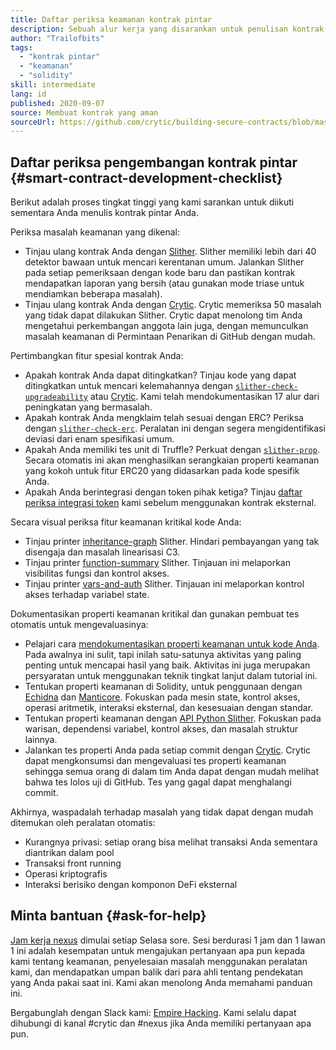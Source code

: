 ```yaml
---
title: Daftar periksa keamanan kontrak pintar
description: Sebuah alur kerja yang disarankan untuk penulisan kontrak pintar yang aman
author: "Trailofbits"
tags:
  - "kontrak pintar"
  - "keamanan"
  - "solidity"
skill: intermediate
lang: id
published: 2020-09-07
source: Membuat kontrak yang aman
sourceUrl: https://github.com/crytic/building-secure-contracts/blob/master/development-guidelines/workflow.md
---
```


## Daftar periksa pengembangan kontrak pintar {#smart-contract-development-checklist}

Berikut adalah proses tingkat tinggi yang kami sarankan untuk diikuti sementara Anda menulis kontrak pintar Anda.

Periksa masalah keamanan yang dikenal:

- Tinjau ulang kontrak Anda dengan [Slither](https://github.com/crytic/slither). Slither memiliki lebih dari 40 detektor bawaan untuk mencari kerentanan umum. Jalankan Slither pada setiap pemeriksaan dengan kode baru dan pastikan kontrak mendapatkan laporan yang bersih (atau gunakan mode triase untuk mendiamkan beberapa masalah).
- Tinjau ulang kontrak Anda dengan [Crytic](https://crytic.io/). Crytic memeriksa 50 masalah yang tidak dapat dilakukan Slither. Crytic dapat menolong tim Anda mengetahui perkembangan anggota lain juga, dengan memunculkan masalah keamanan di Permintaan Penarikan di GitHub dengan mudah.

Pertimbangkan fitur spesial kontrak Anda:

- Apakah kontrak Anda dapat ditingkatkan? Tinjau kode yang dapat ditingkatkan untuk mencari kelemahannya dengan [`slither-check-upgradeability`](https://github.com/crytic/slither/wiki/Upgradeability-Checks) atau [Crytic](https://blog.trailofbits.com/2020/06/12/upgradeable-contracts-made-safer-with-crytic/). Kami telah mendokumentasikan 17 alur dari peningkatan yang bermasalah.
- Apakah kontrak Anda mengklaim telah sesuai dengan ERC? Periksa dengan [`slither-check-erc`](https://github.com/crytic/slither/wiki/ERC-Conformance). Peralatan ini dengan segera mengidentifikasi deviasi dari enam spesifikasi umum.
- Apakah Anda memiliki tes unit di Truffle? Perkuat dengan [`slither-prop`](https://github.com/crytic/slither/wiki/Property-generation). Secara otomatis ini akan menghasilkan serangkaian properti keamanan yang kokoh untuk fitur ERC20 yang didasarkan pada kode spesifik Anda.
- Apakah Anda berintegrasi dengan token pihak ketiga? Tinjau [daftar periksa integrasi token](/developers/tutorials/token-integration-checklist/) kami sebelum menggunakan kontrak eksternal.

Secara visual periksa fitur keamanan kritikal kode Anda:

- Tinjau printer [inheritance-graph](https://github.com/trailofbits/slither/wiki/Printer-documentation#inheritance-graph) Slither. Hindari pembayangan yang tak disengaja dan masalah linearisasi C3.
- Tinjau printer [function-summary](https://github.com/trailofbits/slither/wiki/Printer-documentation#function-summary) Slither. Tinjauan ini melaporkan visibilitas fungsi dan kontrol akses.
- Tinjau printer [vars-and-auth](https://github.com/trailofbits/slither/wiki/Printer-documentation#variables-written-and-authorization) Slither. Tinjauan ini melaporkan kontrol akses terhadap variabel state.

Dokumentasikan properti keamanan kritikal dan gunakan pembuat tes otomatis untuk mengevaluasinya:

- Pelajari cara [mendokumentasikan properti keamanan untuk kode Anda](/developers/tutorials/guide-to-smart-contract-security-tools/). Pada awalnya ini sulit, tapi inilah satu-satunya aktivitas yang paling penting untuk mencapai hasil yang baik. Aktivitas ini juga merupakan persyaratan untuk menggunakan teknik tingkat lanjut dalam tutorial ini.
- Tentukan properti keamanan di Solidity, untuk penggunaan dengan [Echidna](https://github.com/crytic/echidna) dan [Manticore](https://manticore.readthedocs.io/en/latest/verifier.html). Fokuskan pada mesin state, kontrol akses, operasi aritmetik, interaksi eksternal, dan kesesuaian dengan standar.
- Tentukan properti keamanan dengan [API Python Slither](/developers/tutorials/how-to-use-slither-to-find-smart-contract-bugs/). Fokuskan pada warisan, dependensi variabel, kontrol akses, dan masalah struktur lainnya.
- Jalankan tes properti Anda pada setiap commit dengan [Crytic](https://crytic.io). Crytic dapat mengkonsumsi dan mengevaluasi tes properti keamanan sehingga semua orang di dalam tim Anda dapat dengan mudah melihat bahwa tes lolos uji di GitHub. Tes yang gagal dapat menghalangi commit.

Akhirnya, waspadalah terhadap masalah yang tidak dapat dengan mudah ditemukan oleh peralatan otomatis:

- Kurangnya privasi: setiap orang bisa melihat transaksi Anda sementara diantrikan dalam pool
- Transaksi front running
- Operasi kriptografis
- Interaksi berisiko dengan komponon DeFi eksternal

## Minta bantuan {#ask-for-help}

[Jam kerja nexus](https://calendly.com/dan-trailofbits/nexus-office-hours) dimulai setiap Selasa sore. Sesi berdurasi 1 jam dan 1 lawan 1 ini adalah kesempatan untuk mengajukan pertanyaan apa pun kepada kami tentang keamanan, penyelesaian masalah menggunakan peralatan kami, dan mendapatkan umpan balik dari para ahli tentang pendekatan yang Anda pakai saat ini. Kami akan menolong Anda memahami panduan ini.

Bergabunglah dengan Slack kami: [Empire Hacking](https://join.slack.com/t/empirehacking/shared_invite/zt-h97bbrj8-1jwuiU33nnzg67JcvIciUw). Kami selalu dapat dihubungi di kanal #crytic dan #nexus jika Anda memiliki pertanyaan apa pun.
